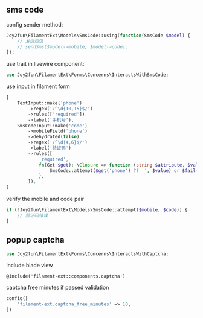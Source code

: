 ## sms code

config sender method:
```php
Joy2fun\FilamentExt\Models\SmsCode::using(function(SmsCode $model) {
    // 发送短信
    // sendSms($model->mobile, $model->code);
});
```

use trait in livewire component:
```php
use Joy2fun\FilamentExt\Forms\Concerns\InteractsWithSmsCode;
```

use input in filament form
```php
[
    TextInput::make('phone')
        ->regex('/^\d{10,15}$/')
        ->rules(['required'])
        ->label('手机号'),
    SmsCodeInput::make('code')
        ->mobileField('phone')
        ->dehydrated(false)
        ->regex('/^\d{4,6}$/')
        ->label('验证码')
        ->rules([
            'required',
            fn(Get $get): \Closure => function (string $attribute, $value, \Closure $fail) use ($get) {
                SmsCode::attempt($get('phone') ?? '', $value) or $fail('验证码无效');
            },
        ]),
]
```

verify the mobile and code pair
```php
if (!Joy2fun\FilamentExt\Models\SmsCode::attempt($mobile, $code)) {
    // 验证码错误
}
```


## popup captcha

```php
use Joy2fun\FilamentExt\Forms\Concerns\InteractsWithCaptcha;
```

include blade view
```blade
@include('filament-ext::components.captcha')
```

captcha free minutes if passed validation
```php
config([
    'filament-ext.captcha_free_minutes' => 10,
])
```
